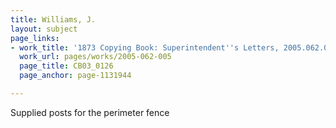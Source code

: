 ```yaml
---
title: Williams, J.
layout: subject
page_links:
- work_title: '1873 Copying Book: Superintendent''s Letters, 2005.062.005'
  work_url: pages/works/2005-062-005
  page_title: CB03_0126
  page_anchor: page-1131944

---
```

<p>Supplied posts for the perimeter fence</p>